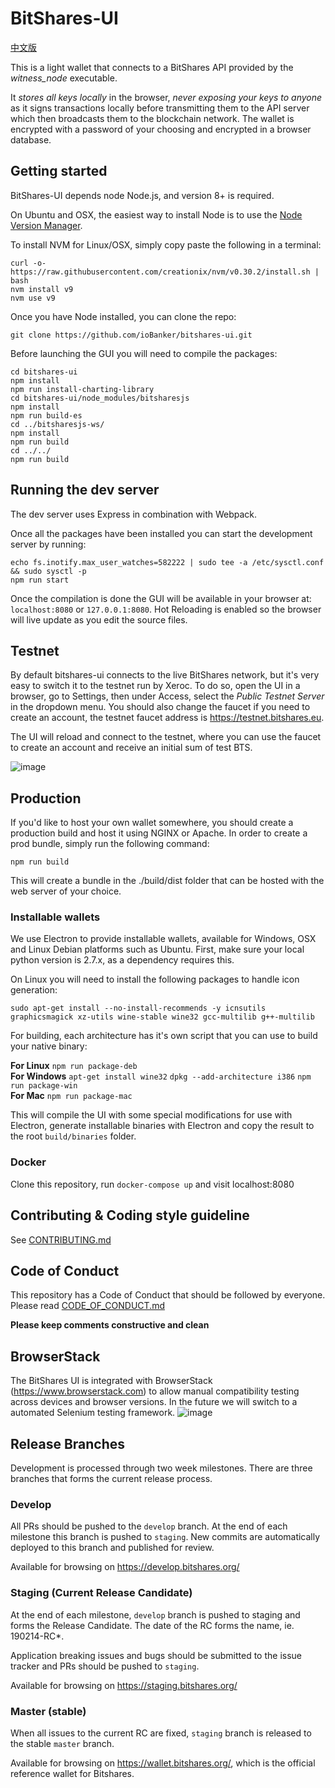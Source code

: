 BitShares-UI
============
[中文版](README_zh.md)

This is a light wallet that connects to a BitShares API provided by the *witness_node* executable.

It *stores all keys locally* in the browser, *never exposing your keys to anyone* as it signs transactions locally before transmitting them to the API server which then broadcasts them to the blockchain network. The wallet is encrypted with a password of your choosing and encrypted in a browser database.

## Getting started

BitShares-UI depends node Node.js, and version 8+ is required.

On Ubuntu and OSX, the easiest way to install Node is to use the [Node Version Manager](https://github.com/creationix/nvm).

To install NVM for Linux/OSX, simply copy paste the following in a terminal:

```
curl -o- https://raw.githubusercontent.com/creationix/nvm/v0.30.2/install.sh | bash
nvm install v9
nvm use v9
```

Once you have Node installed, you can clone the repo:

```
git clone https://github.com/ioBanker/bitshares-ui.git
```

Before launching the GUI you will need to compile the packages:

```
cd bitshares-ui
npm install
npm run install-charting-library
cd bitshares-ui/node_modules/bitsharesjs
npm install
npm run build-es
cd ../bitsharesjs-ws/
npm install
npm run build
cd ../../
npm run build
```

## Running the dev server

The dev server uses Express in combination with Webpack.

Once all the packages have been installed you can start the development server by running:

```
echo fs.inotify.max_user_watches=582222 | sudo tee -a /etc/sysctl.conf && sudo sysctl -p
npm run start
```

Once the compilation is done the GUI will be available in your browser at: `localhost:8080` or `127.0.0.1:8080`. Hot Reloading is enabled so the browser will live update as you edit the source files.


## Testnet
By default bitshares-ui connects to the live BitShares network, but it's very easy to switch it to the testnet run by Xeroc. To do so, open the UI in a browser, go to Settings, then under Access, select the *Public Testnet Server* in the dropdown menu. You should also change the faucet if you need to create an account, the testnet faucet address is https://testnet.bitshares.eu.

The UI will reload and connect to the testnet, where you can use the faucet to create an account and receive an initial sum of test BTS.

![image](https://cloud.githubusercontent.com/assets/6890015/22055747/f8e15e68-dd5c-11e6-84cd-692749b578d8.png)

## Production
If you'd like to host your own wallet somewhere, you should create a production build and host it using NGINX or Apache. In order to create a prod bundle, simply run the following command:

```
npm run build
```
This will create a bundle in the ./build/dist folder that can be hosted with the web server of your choice.


### Installable wallets
We use Electron to provide installable wallets, available for Windows, OSX and Linux Debian platforms such as Ubuntu. First, make sure your local python version is 2.7.x, as a dependency requires this.

On Linux you will need to install the following packages to handle icon generation:

`sudo apt-get install --no-install-recommends -y icnsutils graphicsmagick xz-utils wine-stable wine32 gcc-multilib g++-multilib`

For building, each architecture has it's own script that you can use to build your native binary:

__For Linux__
`npm run package-deb`  
__For Windows__
`apt-get install wine32`
`dpkg --add-architecture i386`
`npm run package-win`  
__For Mac__
`npm run package-mac`  

This will compile the UI with some special modifications for use with Electron, generate installable binaries with Electron and copy the result to the root `build/binaries` folder.


### Docker

Clone this repository, run `docker-compose up` and visit localhost:8080


## Contributing & Coding style guideline
See [CONTRIBUTING.md](CONTRIBUTING.md)

## Code of Conduct
This repository has a Code of Conduct that should be followed by everyone. 
Please read [CODE_OF_CONDUCT.md](CODE_OF_CONDUCT.md)

**Please keep comments constructive and clean**

## BrowserStack 

The BitShares UI is integrated with BrowserStack (https://www.browserstack.com) to allow manual compatibility testing across devices and browser versions. In the future we will switch to a automated Selenium testing framework.
![image](https://user-images.githubusercontent.com/33128181/48697885-05f8d880-ebe6-11e8-95a2-d87516cbb3d9.png)

## Release Branches
Development is processed through two week milestones.
There are three branches that forms the current release process.

### Develop
All PRs should be pushed to the `develop` branch. At the end of each milestone this branch is pushed to `staging`.
New commits are automatically deployed to this branch and published for review.

Available for browsing on https://develop.bitshares.org/

### Staging (Current Release Candidate)
At the end of each milestone, `develop` branch is pushed to staging and forms the Release Candidate. The date of the RC forms the name, ie. 190214-RC*.

Application breaking issues and bugs should be submitted to the issue tracker and PRs should be pushed to `staging`.

Available for browsing on https://staging.bitshares.org/

### Master (stable)
When all issues to the current RC are fixed, `staging` branch is released to the stable `master` branch.

Available for browsing on https://wallet.bitshares.org/, which is the official reference wallet for Bitshares.
